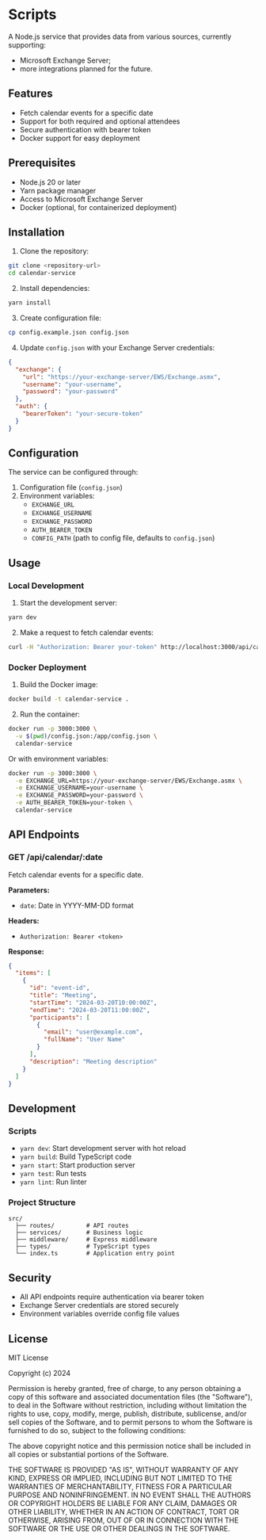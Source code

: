 # Scripts

A Node.js service that provides data from various sources, currently supporting:
- Microsoft Exchange Server;
- more integrations planned for the future.

## Features

- Fetch calendar events for a specific date
- Support for both required and optional attendees
- Secure authentication with bearer token
- Docker support for easy deployment

## Prerequisites

- Node.js 20 or later
- Yarn package manager
- Access to Microsoft Exchange Server
- Docker (optional, for containerized deployment)

## Installation

1. Clone the repository:
```bash
git clone <repository-url>
cd calendar-service
```

2. Install dependencies:
```bash
yarn install
```

3. Create configuration file:
```bash
cp config.example.json config.json
```

4. Update `config.json` with your Exchange Server credentials:
```json
{
  "exchange": {
    "url": "https://your-exchange-server/EWS/Exchange.asmx",
    "username": "your-username",
    "password": "your-password"
  },
  "auth": {
    "bearerToken": "your-secure-token"
  }
}
```

## Configuration

The service can be configured through:

1. Configuration file (`config.json`)
2. Environment variables:
   - `EXCHANGE_URL`
   - `EXCHANGE_USERNAME`
   - `EXCHANGE_PASSWORD`
   - `AUTH_BEARER_TOKEN`
   - `CONFIG_PATH` (path to config file, defaults to `config.json`)

## Usage

### Local Development

1. Start the development server:
```bash
yarn dev
```

2. Make a request to fetch calendar events:
```bash
curl -H "Authorization: Bearer your-token" http://localhost:3000/api/calendar/2024-03-20
```

### Docker Deployment

1. Build the Docker image:
```bash
docker build -t calendar-service .
```

2. Run the container:
```bash
docker run -p 3000:3000 \
  -v $(pwd)/config.json:/app/config.json \
  calendar-service
```

Or with environment variables:
```bash
docker run -p 3000:3000 \
  -e EXCHANGE_URL=https://your-exchange-server/EWS/Exchange.asmx \
  -e EXCHANGE_USERNAME=your-username \
  -e EXCHANGE_PASSWORD=your-password \
  -e AUTH_BEARER_TOKEN=your-token \
  calendar-service
```

## API Endpoints

### GET /api/calendar/:date

Fetch calendar events for a specific date.

**Parameters:**
- `date`: Date in YYYY-MM-DD format

**Headers:**
- `Authorization: Bearer <token>`

**Response:**
```json
{
  "items": [
    {
      "id": "event-id",
      "title": "Meeting",
      "startTime": "2024-03-20T10:00:00Z",
      "endTime": "2024-03-20T11:00:00Z",
      "participants": [
        {
          "email": "user@example.com",
          "fullName": "User Name"
        }
      ],
      "description": "Meeting description"
    }
  ]
}
```

## Development

### Scripts

- `yarn dev`: Start development server with hot reload
- `yarn build`: Build TypeScript code
- `yarn start`: Start production server
- `yarn test`: Run tests
- `yarn lint`: Run linter

### Project Structure

```
src/
  ├── routes/         # API routes
  ├── services/       # Business logic
  ├── middleware/     # Express middleware
  ├── types/          # TypeScript types
  └── index.ts        # Application entry point
```

## Security

- All API endpoints require authentication via bearer token
- Exchange Server credentials are stored securely
- Environment variables override config file values

## License

MIT License

Copyright (c) 2024

Permission is hereby granted, free of charge, to any person obtaining a copy
of this software and associated documentation files (the "Software"), to deal
in the Software without restriction, including without limitation the rights
to use, copy, modify, merge, publish, distribute, sublicense, and/or sell
copies of the Software, and to permit persons to whom the Software is
furnished to do so, subject to the following conditions:

The above copyright notice and this permission notice shall be included in all
copies or substantial portions of the Software.

THE SOFTWARE IS PROVIDED "AS IS", WITHOUT WARRANTY OF ANY KIND, EXPRESS OR
IMPLIED, INCLUDING BUT NOT LIMITED TO THE WARRANTIES OF MERCHANTABILITY,
FITNESS FOR A PARTICULAR PURPOSE AND NONINFRINGEMENT. IN NO EVENT SHALL THE
AUTHORS OR COPYRIGHT HOLDERS BE LIABLE FOR ANY CLAIM, DAMAGES OR OTHER
LIABILITY, WHETHER IN AN ACTION OF CONTRACT, TORT OR OTHERWISE, ARISING FROM,
OUT OF OR IN CONNECTION WITH THE SOFTWARE OR THE USE OR OTHER DEALINGS IN THE
SOFTWARE.